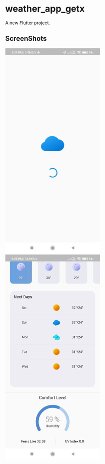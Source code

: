 # weather_app_getx

A new Flutter project.

## ScreenShots
<img src="Screenshots/weatherapp3.jpg" width="300">
<img src="Screenshots/weatherapp2.jpg" width="300">

